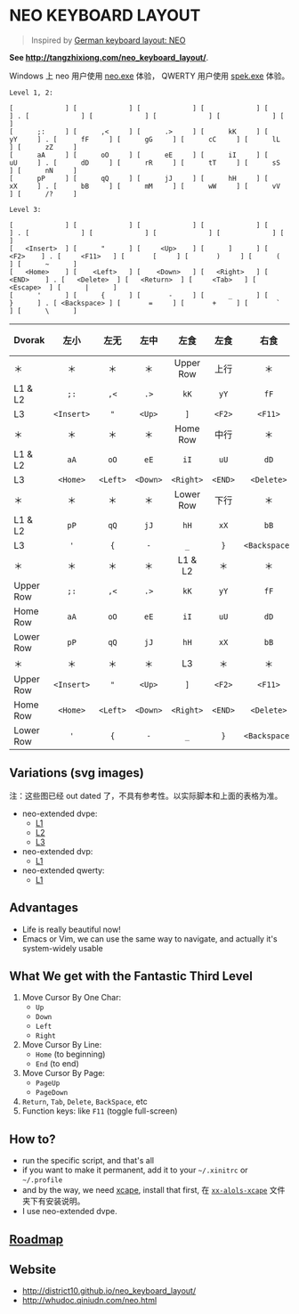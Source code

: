 NEO KEYBOARD LAYOUT
===================

> Inspired by [German keyboard layout: NEO][neo-official]

**See <http://tangzhixiong.com/neo_keyboard_layout/>**.

Windows 上 neo 用户使用 [neo.exe](https://github.com/district10/neo_keyboard_layout/blob/master/neo4win/neo.exe) 体验，
QWERTY 用户使用 [spek.exe](https://github.com/district10/neo_keyboard_layout/blob/master/neo4win/spek.exe) 体验。

```
Level 1, 2:

[             ] [             ] [             ] [             ] [             ] . [             ] [             ] [             ] [             ] [             ]
[      ;:     ] [      ,<     ] [      .>     ] [      kK     ] [      yY     ] . [      fF     ] [      gG     ] [      cC     ] [      lL     ] [      zZ     ]
[      aA     ] [      oO     ] [      eE     ] [      iI     ] [      uU     ] . [      dD     ] [      rR     ] [      tT     ] [      sS     ] [      nN     ]
[      pP     ] [      qQ     ] [      jJ     ] [      hH     ] [      xX     ] . [      bB     ] [      mM     ] [      wW     ] [      vV     ] [      /?     ]

Level 3:

[             ] [             ] [             ] [             ] [             ] . [             ] [             ] [             ] [             ] [             ]
[   <Insert>  ] [      "      ] [     <Up>    ] [      ]      ] [     <F2>    ] . [     <F11>   ] [       [     ] [       )     ] [      (      ] [      ~      ]
[   <Home>    ] [    <Left>   ] [    <Down>   ] [   <Right>   ] [    <END>    ] . [   <Delete>  ] [   <Return>  ] [     <Tab>   ] [   <Escape>  ] [      |      ]
[      '      ] [      {      ] [       -     ] [      _      ] [      }      ] . [ <Backspace> ] [       =     ] [       +     ] [       `     ] [      \      ]
```

|   Dvorak  |      左小     |      左无     |      左中     |      左食     |     左食      |     右食      |      右食     |      右中     |      右无     |      右小     |
| :-------- | :-----------: | :-----------: | :-----------: | :-----------: | :-----------: | :-----------: | :-----------: | :-----------: | :-----------: | :-----------: |
|     ＊    |       ＊      |       ＊      |       ＊      |  Upper Row    |       上行    |       ＊      |       ＊      |       ＊      |       ＊      |       ＊      |
|  L1 & L2  |      `;:`     |      `,<`     |      `.>`     |      `kK`     |      `yY`     |      `fF`     |      `gG`     |      `cC`     |      `lL`     |      `zZ`     |
|     L3    |   `<Insert>`  |      `"`      |     `<Up>`    |      `]`      |     `<F2>`    |     `<F11>`   |       `[`     |       `)`     |      `(`      |      `~`      |
|     ＊    |       ＊      |       ＊      |       ＊      |   Home Row    |       中行    |       ＊      |       ＊      |       ＊      |       ＊      |       ＊      |
|  L1 & L2  |      `aA`     |      `oO`     |      `eE`     |      `iI`     |      `uU`     |      `dD`     |      `rR`     |      `tT`     |      `sS`     |      `nN`     |
|     L3    |   `<Home>`    |    `<Left>`   |    `<Down>`   |   `<Right>`   |    `<END>`    |   `<Delete>`  |   `<Return>`  |     `<Tab>`   |   `<Escape>`  |      `|`      |
|     ＊    |       ＊      |       ＊      |       ＊      |   Lower Row   |       下行    |       ＊      |       ＊      |       ＊      |       ＊      |       ＊      |
|  L1 & L2  |      `pP`     |      `qQ`     |      `jJ`     |      `hH`     |      `xX`     |      `bB`     |      `mM`     |      `wW`     |      `vV`     |      `/?`     |
|     L3    |      `'`      |      `{`      |       `-`     |      `_`      |      `}`      | `<Backspace>` |       `=`     |       `+`     |    `` ` ``    |      `\`      |
|     ＊    |       ＊      |       ＊      |       ＊      |   L1 & L2     |      ＊       |       ＊      |       ＊      |       ＊      |       ＊      |       ＊      |
| Upper Row |      `;:`     |      `,<`     |      `.>`     |      `kK`     |      `yY`     |      `fF`     |      `gG`     |      `cC`     |      `lL`     |      `zZ`     |
| Home Row  |      `aA`     |      `oO`     |      `eE`     |      `iI`     |      `uU`     |      `dD`     |      `rR`     |      `tT`     |      `sS`     |      `nN`     |
| Lower Row |      `pP`     |      `qQ`     |      `jJ`     |      `hH`     |      `xX`     |      `bB`     |      `mM`     |      `wW`     |      `vV`     |      `/?`     |
|     ＊    |       ＊      |       ＊      |       ＊      |      L3       |       ＊      |       ＊      |       ＊      |       ＊      |       ＊      |       ＊      |
| Upper Row |   `<Insert>`  |      `"`      |     `<Up>`    |      `]`      |     `<F2>`    |     `<F11>`   |       `[`     |       `)`     |      `(`      |      `~`      |
| Home Row  |   `<Home>`    |    `<Left>`   |    `<Down>`   |   `<Right>`   |    `<END>`    |   `<Delete>`  |   `<Return>`  |     `<Tab>`   |   `<Escape>`  |      `|`      |
| Lower Row |      `'`      |      `{`      |       `-`     |      `_`      |      `}`      | `<Backspace>` |       `=`     |       `+`     |    `` ` ``    |      `\`      |

## Variations (svg images)

注：这些图已经 out dated 了，不具有参考性。以实际脚本和上面的表格为准。

* neo-extended dvpe:
    + [L1][dvpe-L1]
    + [L2][dvpe-L2]
    + [L3][neo-L3]
* neo-extended dvp:
    + [L1][dvp-L1]
* neo-extended qwerty:
    + [L1][qwerty-L1]

## Advantages

* Life is really beautiful now!
* Emacs or Vim, we can use the same way to navigate, and actually it's system-widely usable

## What We get with the Fantastic Third Level

1. Move Cursor By One Char:
    * `Up`
    * `Down`
    * `Left`
    * `Right`
2. Move Cursor By Line:
    * `Home` (to beginning)
    * `End` (to end)
3. Move Cursor By Page:
    * `PageUp`
    * `PageDown`
4. `Return`, `Tab`, `Delete`, `BackSpace`, etc
5. Function keys: like `F11` (toggle full-screen)

## How to?

* run the specific script, and that's all
* if you want to make it permanent, add it to your `~/.xinitrc` or `~/.profile`
* and by the way, we need [xcape](https://github.com/alols/xcape), install that first, 在 [`xx-alols-xcape`](xx-alols-xcape) 文件夹下有安装说明。
* I use neo-extended dvpe.

## [Roadmap](/roadmap.md)

[neo-official]: http://www.neo-layout.org/
[jianshu-blog]: http://jianshu.io/p/2f56bed65e5c
[dvpe-L1]: http://gnat-tang-shared-image.qiniudn.com/neo-dvpe-L1.svg
[dvpe-L2]: http://gnat-tang-shared-image.qiniudn.com/neo-dvpe-L2.svg
[dvp-L1]: http://gnat-tang-shared-image.qiniudn.com/neo-dvp-L1.svg
[dvp-L2]: http://gnat-tang-shared-image.qiniudn.com/neo-dvp-L2.svg
[qwerty-L1]: http://gnat-tang-shared-image.qiniudn.com/neo-qwerty-L1.svg
[qwerty-L2]: http://gnat-tang-shared-image.qiniudn.com/neo-qwerty-L2.svg
[neo-L3]: http://gnat-tang-shared-image.qiniudn.com/neo-L3.svg

## Website

* <http://district10.github.io/neo_keyboard_layout/>
* <http://whudoc.qiniudn.com/neo.html>
